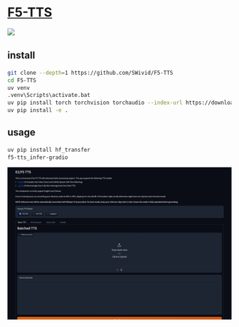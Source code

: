 # [F5-TTS](https://github.com/SWivid/F5-TTS)

![](https://img.shields.io/github/license/SWivid/F5-TTS)

## install

```sh
git clone --depth=1 https://github.com/SWivid/F5-TTS
cd F5-TTS
uv venv
.venv\Scripts\activate.bat
uv pip install torch torchvision torchaudio --index-url https://download.pytorch.org/whl/cu121
uv pip install -e .
```

## usage

```sh
uv pip install hf_transfer
f5-tts_infer-gradio
```

![f5-tts](/_image/optWeb/f5-tts.png)
